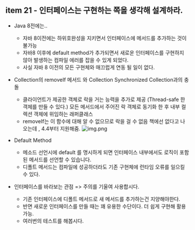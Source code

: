 ## item 21 - 인터페이스는 구현하는 쪽을 생각해 설계하라. 

* Java 8전에는..
    - 자바 8이전에는 하위호완성을 지키면서 인터페이스에 메서드를 추가하는 것이 불가능
    - 자바8 이후에 default method가 추가되면서 새로운 인터페이스를 구현하지 않아 발생하는 컴파일 에러를 잡을 수 있게 되었다.
    - 사실 자바 8 이전의 모든 구현체와 매끄럽게 연동 될 일이 없다.

* Collection의 removeIf 메서드 와 Collection Synchronized Collection과의 충돌
    - 클라이언트가 제공한 객체로 락을 거는 능력을 추가로 제공 (Thread-safe 한 객체를 만들 수 있다.)
        모든 메서드에서 주어진 락 객체로 동기화 한 후 내부 컬렉션 객체에 위임하는 래퍼클래스
    - removeIf는 이 함수에 대해 알 수 없으므로 락을 걸 수 없음
    책에선 없다고 나오는데 , 4.4부터 지원해줌.
    ![img.png](img.png)

* Default Method
    - 메소드 선언시에 default 를 명시하게 되면 인터페이스 내부에서도 로직이 포함된 메서드를 선언할 수 있습니다.
    - 디폴트 메서드는 컴파일에 성공하더라도 기존 구현체에 런타임 오류를 일으킬 수 있다.

* 인터페이스를 바라보는 관점 => 주의를 기울여 사용합시다.
    - 기존 인터페이스에 디폴트 메서드로 새 메서드를 추가하는건 지양해야한다.
    - 반면 새로운 인터페이스를 만들 때는 꽤 유용한 수단이다. 더 쉽게 구현해 활용 가능.
    - 여러번의 테스트를 해봅시다.
